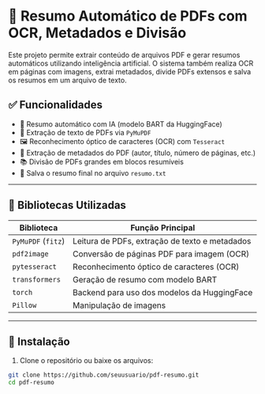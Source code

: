 # 📄 Resumo Automático de PDFs com OCR, Metadados e Divisão

Este projeto permite extrair conteúdo de arquivos PDF e gerar resumos automáticos utilizando inteligência artificial. O sistema também realiza OCR em páginas com imagens, extrai metadados, divide PDFs extensos e salva os resumos em um arquivo de texto.

## ✅ Funcionalidades

- 🧠 Resumo automático com IA (modelo BART da HuggingFace)
- 📰 Extração de texto de PDFs via `PyMuPDF`
- 🖼️ Reconhecimento óptico de caracteres (OCR) com `Tesseract`
- 🧾 Extração de metadados do PDF (autor, título, número de páginas, etc.)
- 📚 Divisão de PDFs grandes em blocos resumíveis
- 💾 Salva o resumo final no arquivo `resumo.txt`

---

## 🧰 Bibliotecas Utilizadas

| Biblioteca         | Função Principal                                |
|--------------------|--------------------------------------------------|
| `PyMuPDF` (`fitz`) | Leitura de PDFs, extração de texto e metadados  |
| `pdf2image`        | Conversão de páginas PDF para imagem (OCR)      |
| `pytesseract`      | Reconhecimento óptico de caracteres (OCR)       |
| `transformers`     | Geração de resumo com modelo BART               |
| `torch`            | Backend para uso dos modelos da HuggingFace     |
| `Pillow`           | Manipulação de imagens                          |

---

## 🔧 Instalação

1. Clone o repositório ou baixe os arquivos:

```bash
git clone https://github.com/seuusuario/pdf-resumo.git
cd pdf-resumo
